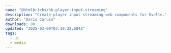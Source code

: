 ```yaml
---
name: "@htmlbricks/hb-player-input-streaming"
description: "Create player input streaming web components for Svelte."
author: "Dario Caruso"
downloads: 80
updated: "2025-03-09T03:10:32.684Z"
tags: 
  - ui
  - media
---
```


